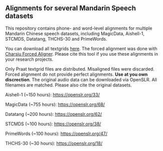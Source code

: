 ## Alignments for several Mandarin Speech datasets

This repository contains phone- and word-level alignments for multiple Mandarin Chinese speech datasets, including MagicData, Aishell-1, STCMDS, Datatang, THCHS-30 and PrimeWords.

You can download all textgrids [here](https://drive.google.com/drive/folders/1IF0WB5-8VXfaENtE4r5rehHHK8YFe61S?usp=sharing). The forced alignment was done with [Charsiu Forced Aligner](https://github.com/lingjzhu/charsiu). Please cite this tool if you use these alignments in your research projects.

Only Praat textgrid files are distributed. Misaligned files were discarded. Forced alignment do not provide perfect alignments. **Use at you own discrection**.
The original audio data can be downloaded via OpenSLR. All filenames are matched. Please also cite the original datasets. 

Aishell-1 (~150 hours): https://openslr.org/33/

MagicData (~755 hours): https://openslr.org/68/

Datatang (~200 hours): https://openslr.org/62/

STCMDS (~100 hours): https://openslr.org/38/

PrimeWords (~100 hours): https://openslr.org/47/

THCHS-30 (~30 hours): https://openslr.org/18/
